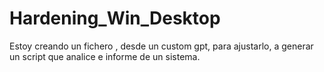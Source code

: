 # Hardening_Win_Desktop
Estoy creando un fichero , desde un custom gpt, para ajustarlo, a generar un script que analice e informe de un sistema.
